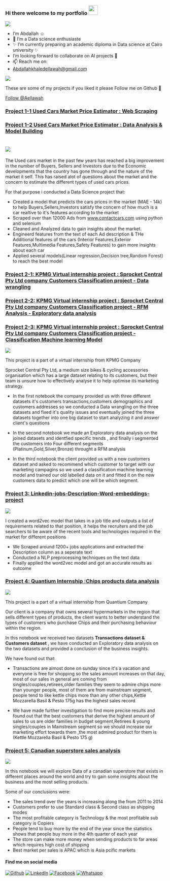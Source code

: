 ### Hi there welcome to my portfolio <img src="https://raw.githubusercontent.com/ABSphreak/ABSphreak/master/gifs/Hi.gif" width="30px"></h2>

<img src="https://github.com/Aellawah/Aellawah/blob/main/logo/Abdallah%20El-lawah-logos2.jpeg">

- I’m Abdallah :relaxed:  
- 👀 I’m a Data science enthusiaste
- ✨ I’m currently preparing an academic diploma in Data science at Cairo university ✨
- I’m looking forward to collaborate on AI projects 💞️
- 📫 Reach me on:
-  Abdallahkhaledellawah@gmail.com


![](https://komarev.com/ghpvc/?username=Aellawah&color=green)

These are some of my projects if you liked it please Follow me on Github 💞️<!-- Place this tag in your head or just before your close body tag. -->
<script async defer src="https://buttons.github.io/buttons.js"></script> <!-- Place this tag where you want the button to render. -->
<a class="github-button" href="https://github.com/Aellawah" data-size="large" aria-label="Follow @Aellawah on GitHub">Follow @Aellawah</a>



### [Project 1-1 Used Cars Market Price Estimator : Web Scraping](https://github.com/Aellawah/Used-Cars-Market-Price-Estimator/blob/main/Notebooks/Used%20Cars%20Market%20Price%20Estimator%20Web%20Scraping.ipynb)
### [Project 1-2 Used Cars Market Price Estimator : Data Analysis & Model Building](https://github.com/Aellawah/Used-Cars-Market-Price-Estimator/blob/main/Notebooks/Used%20Cars%20Market%20Price%20Estimator%20Data%20Analysis%20%26%20Model%20Building.ipynb)
# ![](/Images/Best_one.jpg)

The Used cars market in the past few years has reached a big improvement in the number of Buyers, Sellers and Investors due to the Economic developments that the country has gone through and the nature of the market it self.
This has raised alot of questions about the market and the concern to estimate the different types of used cars prices.

For that purpose i conducted a Data Science project that:

- Created a model that predicts the cars prices in the market (MAE - 14k) to help Buyers,Sellers,Investors satisfy the concern of how much is a car
realtive to it's features according to the market
- Scraped over than 12000 Ads from www.contactcars.com using python and selenium 
- Cleaned and Analyzed data to gain insights about the market.
- Engineerd features from the text of each Ad description & THe Additional features of the cars (Interior Features,Exterior Features,Multimedia Features,Safety Features) to gain more insights about each car
- Applied several models(Linear regression,Decision tree,Random Forest) to reach the best model

### [Project 2-1: KPMG Virtual internship project : Sprocket Central Pty Ltd company Customers Classification project - Data wrangling](https://github.com/Aellawah/Aellawah-Sprocket-Central-Pty-Ltd-company---Customers-Recommendation-project-KPMG-virtual-internship/blob/main/notebooks/KPMG%20internship%20Sprocket%20Central%20Pty%20Ltd%20Company%20Customers%20Recommendation%20Project%20Phase%20%231%20Data%20wrangling.ipynb)
### [Project 2-2: KPMG Virtual internship project : Sprocket Central Pty Ltd company Customers Classification project - RFM Analysis - Exploratory data analysis](https://github.com/Aellawah/Aellawah-Sprocket-Central-Pty-Ltd-company---Customers-Recommendation-project-KPMG-virtual-internship/blob/main/notebooks/KPMG%20internship%20Sprocket%20Central%20Pty%20Ltd%20Company%20Customers%20Recommendation%20Project%20Phase%232%20Exploratory%26%20RFM%20Data%20analysis.ipynb)
### [Project 2-3: KPMG Virtual internship project : Sprocket Central Pty Ltd company Customers Classification project - Classification Machine learning Model](https://github.com/Aellawah/Aellawah-Sprocket-Central-Pty-Ltd-company---Customers-Recommendation-project-KPMG-virtual-internship/blob/main/notebooks/KPMG%20internship%20Sprocket%20Central%20Pty%20Ltd%20Company%20Customers%20Recommendation%20Project%20Phase%20%233%20Data%20modeling.ipynb)
![](/Images/sprocket_central.png)

This project is a part of a virtual internship from KPMG Company

Sprocket Central Pty Ltd, a medium size bikes & cycling accessories organisation which has a large dataset relating to its customers, but their team is unsure how to effectively analyse it to help optimise its marketing strategy.

* In the first notebook the company provided us with three different datasets it's customers transactions,customers demographics and customers addresses so we conducted a Data wrangling on the three datasets and fixed it's quality issues and eventually joined the three datasets together into one big dataset to start analyzing it and answer client's questions

* In the second notebook we made an Exploratory data analysis on the joined datasets and identfied specific trends , and finally i segmented the customers into Four different segments (Platinum,Gold,Silver,Bronze) throught a RFM analysis

* In the third notebook the client provided us with a new customers dataset and asked to recommend which customer to target with our marketing campagins so we used a classification machine learning model and trained our old labelled data on it and fitted it on the new customers data to predict which one will be which segment.

### [Project 3: Linkedin-jobs-Description-Word-embeddings-project](https://github.com/Aellawah/Linkedin-jobs-Description-Word-embeddings-project/blob/main/Linkedin-word2vec-Abdallah.ipynb)
![](/Images/recruit-on-linkedin.png)

I created a word2vec model that takes in a job title and outputs a list of requirements related to that position, it helps the recruiters and the job searchers to be aware of the recent tools and technologies required in the market for different positions
* We Scraped around 1200+ jobs applications and extracted the Description column as a seperate text
* Conducted a NLP preprocessing techniques on the text data
* Finally applied the word2vec model and got an accurate results as outcome


### [Project 4: Quantium Internship :Chips products data analysis](https://github.com/Aellawah/Quantium-Internship-Chips-products-data-analysis/blob/main/notebooks/Quantium%20Internship%20Module%201%20Chips%20products%20data%20analysis.ipynb)
![](/Images/2-potato-chips.jpg)

This project is a part of a virtual internship from Quantium Company

Our client is a company that owns several hypermarkets in the region that sells different types of products, the client wants to better understand the types of customers who purchase Chips and their purchasing behaviour within the region.

In this notebook we received two datasets **Transactions dataset & Customers dataset** , we have conducted an Exploratory data analysis on the two datasets and provided a conclusion of the business insights.

We have found out that:

- Transactions are almost done on sunday since it's a vacation and everyone is free for shopping so the sales amount increases on that day, most of our sales in general are coming from singles/couples,retirees,older families they seem to admire chips more than younger people, most of them are from mainstream segment, people tend to like kettle chips more than any other chips,Kettle Mozzarella Basil & Pesto 175g has the highest sales record

- We have made further investigation to find more precise results and found out that the best customers that derive the highest amount of sales to us are older families in budget segment,Retirees & young singles/couples in Mainstream segment so we should increase our marketing effort towards them ,the most admired product for them is (Kettle Mozzarella Basil & Pesto 175 g)


### [Project 5: Canadian superstore sales analysis](https://github.com/Aellawah/Canadian-superstore-sales-analysis/blob/main/Canadian%20Superstore%20sales.ipynb)
![](Images/shopping-cart-supermarket-empty-shelves-40320116.jpg)

In this notebook we will explore Data of a canadian superstore that exists in different places around the world and try to gain some insights about the business and the most selling products.

Some of our conclusions were:

* The sales trend over the years is increasing along the from 2011 to 2014
* Customers prefer to use Standard class & Second class as shipping modes
* The most profitable category is Technology & the most profitable sub category is Copiers
* People tend to buy more by the end of the year since the statistics shows that people buy more in the 4th quarter of each year
* The store can make more money when sending products to far areas which requires high cost of shipping 
* Best market per sales is APAC which is Asia pcific markets






#### Find me on social media
[![Github](https://img.shields.io/badge/-Github-black?style=flat&labelColor=black&logo=github&logoColor=white "Github")](https://github.com/Aellawah "Github")
[![LinkedIn](https://img.shields.io/badge/-LinkedIn-blue?style=flat&logo=Linkedin&logoColor=white "LinkedIn")](https://linkedin.com/in/abdallah-ellawah-20b14b92/ "LinkedIn")
[![Facebook](https://img.shields.io/badge/-Facebook-informational?style=flat&labelColor=informational&logo=facebook&logoColor=white "Facebook")](https://www.facebook.com/abdallah.ellawah)
[![Whatsapp](https://img.shields.io/badge/-Whatsapp-brightgreen?style=flat&labelColor=brightgreen&logo=whatsapp&logoColor=whiteg "Whatsapp")](https://wa.me/+971566446206?text=Hello)
